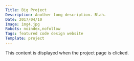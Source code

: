 ```yaml
---
Title: Big Project
Description: Another long description. Blah.
Date: 2017/04/10
Image: img4.jpg
Robots: noindex,nofollow
Tags: featured code design website
Template: project
---
```


This content is displayed when the project page is clicked.
